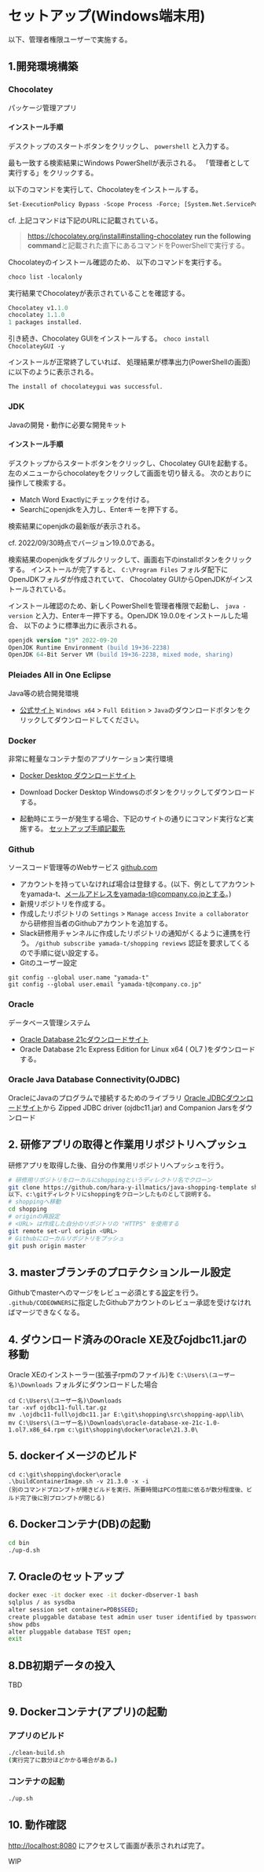 # セットアップ(Windows端末用)
以下、管理者権限ユーザーで実施する。

## 1.開発環境構築
### Chocolatey
パッケージ管理アプリ

#### インストール手順
デスクトップのスタートボタンをクリックし、
``` powershell ```
と入力する。

最も一致する検索結果にWindows PowerShellが表示される。
「管理者として実行する」をクリックする。

以下のコマンドを実行して、Chocolateyをインストールする。
```ps
Set-ExecutionPolicy Bypass -Scope Process -Force; [System.Net.ServicePointManager]::SecurityProtocol = [System.Net.ServicePointManager]::SecurityProtocol -bor 3072; iex ((New-Object System.Net.WebClient).DownloadString('https://community.chocolatey.org/install.ps1'))
```

cf. 上記コマンドは下記のURLに記載されている。
> https://chocolatey.org/install#installing-chocolatey
> **run the following command**と記載された直下にあるコマンドをPowerShellで実行する。

Chocolateyのインストール確認のため、
以下のコマンドを実行する。
```ps
choco list -localonly
```

実行結果でChocolateyが表示されていることを確認する。
```ps
Chocolatey v1.1.0
chocolatey 1.1.0
1 packages installed.
```

引き続き、Chocolatey GUIをインストールする。
```choco install ChocolateyGUI -y```

インストールが正常終了していれば、
処理結果が標準出力(PowerShellの画面)に以下のように表示される。
```
The install of chocolateygui was successful.
```

### JDK
Javaの開発・動作に必要な開発キット
#### インストール手順
デスクトップからスタートボタンをクリックし、Chocolatey GUIを起動する。
左のメニューからchocolateyをクリックして画面を切り替える。
次のとおりに操作して検索する。

* Match Word Exactlyにチェックを付ける。
* Searchにopenjdkを入力し、Enterキーを押下する。

検索結果にopenjdkの最新版が表示される。

cf. 2022/09/30時点でバージョン19.0.0である。

検索結果のopenjdkをダブルクリックして、画面右下のinstallボタンをクリックする。
インストールが完了すると、
```C:\Program Files```
フォルダ配下にOpenJDKフォルダが作成されていて、
Chocolatey GUIからOpenJDKがインストールされている。

インストール確認のため、新しくPowerShellを管理者権限で起動し、
```java -version```
と入力、Enterキー押下する。OpenJDK 19.0.0をインストールした場合、
以下のように標準出力に表示される。
```ps
openjdk version "19" 2022-09-20
OpenJDK Runtime Environment (build 19+36-2238)
OpenJDK 64-Bit Server VM (build 19+36-2238, mixed mode, sharing)
```

<!--
メンター用備忘録
Chocolatey GUI経由でOpenJDKをインストールした場合、
環境変数JAVA_HOMEの追加及びpathへの追記も併せて実施される
-->

### Pleiades All in One Eclipse
Java等の統合開発環境
* [公式サイト](https://mergedoc.osdn.jp/)
`Windows x64`  >  `Full Edition`  >  `Java`のダウンロードボタンをクリックしてダウンロードしてください。
<!--
メンター用備忘録
Windows x64 Full Edition Javaの場合、LombokやSTSプラグインも導入されているため、
上記EclipseのセットアップだけでSpring Bootアプリケーションを開発開始可能です。
-->

### Docker
非常に軽量なコンテナ型のアプリケーション実行環境  
* [Docker Desktop ダウンロードサイト](https://www.docker.com/products/docker-desktop/)
* Download Docker Desktop Windowsのボタンをクリックしてダウンロードする。

* 起動時にエラーが発生する場合、下記のサイトの通りにコマンド実行など実施する。
[セットアップ手順記載先](https://learn.microsoft.com/ja-jp/windows/wsl/install-manual#step-4---download-the-linux-kernel-update-package)

### Github
ソースコード管理等のWebサービス
[github.com](https://github.com/)
* アカウントを持っていなければ場合は登録する。(以下、例としてアカウントをyamada-t、メールアドレスをyamada-t@company.co.jpとする。)
* 新規リポジトリを作成する。
* 作成したリポジトリの `Settings` > `Manage access` `Invite a collaborator` から研修担当者のGithubアカウントを追加する。
* Slack研修用チャンネルに作成したリポジトリの通知がくるように連携を行う。
    `/github subscribe yamada-t/shopping reviews`
    認証を要求してくるので手順に従い設定する。
* Gitのユーザー設定
```base
git config --global user.name "yamada-t"
git config --global user.email "yamada-t@company.co.jp"
```

### Oracle 
データベース管理システム
 * [Oracle Database 21cダウンロードサイト](https://www.oracle.com/jp/database/technologies/xe-downloads.html)
 * Oracle Database 21c Express Edition for Linux x64 ( OL7 )をダウンロードする。


### Oracle Java Database Connectivity(OJDBC)
OracleにJavaのプログラムで接続するためのライブラリ
[Oracle JDBCダウンロードサイト](https://www.oracle.com/jp/database/technologies/appdev/jdbc-downloads.html)から
Zipped JDBC driver (ojdbc11.jar) and Companion Jarsをダウンロード


## 2. 研修アプリの取得と作業用リポジトリへプッシュ
研修アプリを取得した後、自分の作業用リポジトリへプッシュを行う。
```bash
# 研修用リポジトリをローカルにshoppingというディレクトリ名でクローン
git clone https://github.com/hara-y-illmatics/java-shopping-template shopping
以下、c:\gitディレクトリにshoppingをクローンしたものとして説明する。
# shoppingへ移動
cd shopping
# originの再設定
# <URL> は作成した自分のリポジトリの "HTTPS" を使用する
git remote set-url origin <URL>
# Githubにローカルリポジトリをプッシュ
git push origin master
```

## 3. masterブランチのプロテクションルール設定
Githubでmasterへのマージをレビュー必須とする[設定](https://drive.google.com/drive/folders/1jwtMsaLBwvPpkmjvfqIdrkwqHWQXjq7k?usp=sharing)を行う。
`.github/CODEOWNERS`に指定したGithubアカウントのレビュー承認を受けなければマージできなくなる。

## 4. ダウンロード済みのOracle XE及びojdbc11.jarの移動
Oracle XEのインストーラー(拡張子rpmのファイル)を `C:\Users\(ユーザー名)\Downloads` フォルダにダウンロードした場合
```
cd C:\Users\(ユーザー名)\Downloads
tar -xvf ojdbc11-full.tar.gz
mv .\ojdbc11-full\ojdbc11.jar E:\git\shopping\src\shopping-app\lib\
mv C:\Users\(ユーザー名)\Downloads\oracle-database-xe-21c-1.0-1.ol7.x86_64.rpm c:\git\shopping\docker\oracle\21.3.0\
```

## 5. dockerイメージのビルド
```
cd c:\git\shopping\docker\oracle
.\buildContainerImage.sh -v 21.3.0 -x -i
(別のコマンドプロンプトが開きビルドを実行、所要時間はPCの性能に依るが数分程度後、ビルド完了後に別プロンプトが閉じる)
```

## 6. Dockerコンテナ(DB)の起動
```bash
cd bin
./up-d.sh
```

## 7. Oracleのセットアップ
```bash
docker exec -it docker exec -it docker-dbserver-1 bash
sqlplus / as sysdba
alter session set container=PDB$SEED;
create pluggable database test admin user tuser identified by tpassword file_name_convert = ('/opt/oracle/oradata/XE/pdbseed/', '/opt/oracle/oradata/XE/test/');
show pdbs
alter pluggable database TEST open;
exit
```

## 8.DB初期データの投入
TBD

## 9. Dockerコンテナ(アプリ)の起動
### アプリのビルド
```bash
./clean-build.sh
(実行完了に数分ほどかかる場合がある。)
```

### コンテナの起動
```bash
./up.sh
```

## 10. 動作確認
[http://localhost:8080](http://localhost:8080) にアクセスして画面が表示されれば完了。

WIP

